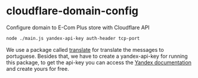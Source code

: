 # cloudflare-domain-config
Configure domain to E-Com Plus store with Cloudflare API

```bash
node ./main.js yandex-api-key auth-header tcp-port
```
We use a package called [translate](https://www.npmjs.com/package/translate) for translate the messages to portuguese. Besides that, we have to create a yandex-api-key for running this package, to get the api-key you can access the [Yandex documentation](https://tech.yandex.com/translate/) and create yours for free. 
